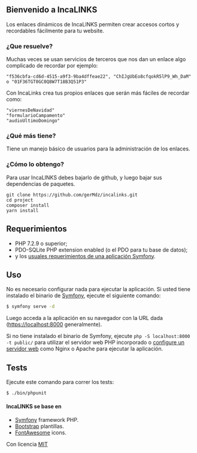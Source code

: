 ## Bienvenido a IncaLINKS

Los enlaces dinámicos de IncaLINKS permiten crear accesos cortos y recordables fácilmente
para tu website.


### ¿Que resuelve?

Muchas veces se usan servicios de terceros que nos dan un enlace algo complicado de recordar
por ejemplo: 
```
"f536cbfa-cd6d-4515-a9f3-9ba4dffeae22", "ChIJgUbEo8cfqokR5lP9_Wh_DaM" o "01F36TGT0GC0Q8W7T18B3Q51P3"
```
Con IncaLinks crea tus propios enlaces que serán más fáciles de recordar como:
```
"viernesDeNavidad"
"formularioCampamento"
"audioUltimoDomingo"
```
### ¿Qué más tiene?

Tiene un manejo básico de usuarios para la administración de los enlaces.

### ¿Cómo lo obtengo?

Para usar IncaLINKS debes bajarlo de github, y luego bajar sus dependencias de paquetes. 

```
git clone https://github.com/gerMdz/incalinks.git
cd project
composer install
yarn install 
```


Requerimientos
------------

* PHP 7.2.9 o superior;
* PDO-SQLite PHP extension enabled (o el PDO para tu base de datos);
* y los [usuales requerimientos de una aplicación Symfony][2].

Uso
-----

No es necesario configurar nada para ejecutar la aplicación. Si usted tiene instalado
el binario de [Symfony][4], ejecute el siguiente comando:

```bash
$ symfony serve -d
```

Luego acceda a la aplicación en su navegador con la URL dada (<https://localhost:8000> generalmente).

Si no tiene instalado el binario de Symfony, ejecute `php -S localhost:8000 -t public/`
para utilizar el servidor web PHP incorporado o [configure un servidor web][3] como Nginx o
Apache para ejecutar la aplicación.

Tests
-----

Ejecute este comando para correr los tests:

```bash
$ ./bin/phpunit
```


#### IncaLINKS se base en
- [Symfony][1] framework PHP.
- [Bootstrap](https://getbootstrap.com/) plantillas.
- [FontAwesome](https://fortawesome.github.io/Font-Awesome/) icons.

Con licencia [MIT](https://github.com/gerMdz/incalinks/blob/main/LICENCE)


[1]: https://symfony.com
[2]: https://symfony.com/doc/current/reference/requirements.html
[3]: https://symfony.com/doc/current/cookbook/configuration/web_server_configuration.html
[4]: https://symfony.com/download